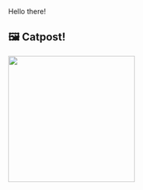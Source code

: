 Hello there!



## 🖼️ Catpost!

<sub>
    <img src="https://cdn2.thecatapi.com/images/bh6.jpg" height="256">
</sub>

